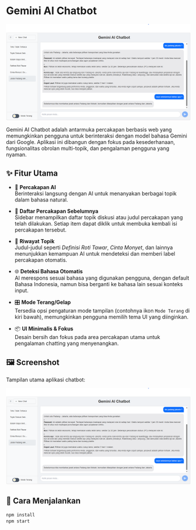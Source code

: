 # Gemini AI Chatbot

![Gemini Chatbot Screenshot](./211e271c-b37a-4fb0-a8b1-49a21a4a8c8f.png)

Gemini AI Chatbot adalah antarmuka percakapan berbasis web yang memungkinkan pengguna untuk berinteraksi dengan model bahasa Gemini dari Google. Aplikasi ini dibangun dengan fokus pada kesederhanaan, fungsionalitas obrolan multi-topik, dan pengalaman pengguna yang nyaman.

## ✨ Fitur Utama

- 💬 **Percakapan AI**  
  Berinteraksi langsung dengan AI untuk menanyakan berbagai topik dalam bahasa natural.

- 📂 **Daftar Percakapan Sebelumnya**  
  Sidebar menampilkan daftar topik diskusi atau judul percakapan yang telah dilakukan. Setiap item dapat diklik untuk membuka kembali isi percakapan tersebut.

- 📝 **Riwayat Topik**  
  Judul-judul seperti _Definisi Roti Tawar_, _Cinta Monyet_, dan lainnya menunjukkan kemampuan AI untuk mendeteksi dan memberi label percakapan otomatis.

- 🌐 **Deteksi Bahasa Otomatis**  
  AI merespons sesuai bahasa yang digunakan pengguna, dengan default Bahasa Indonesia, namun bisa berganti ke bahasa lain sesuai konteks input.

- 🎛️ **Mode Terang/Gelap**  
  Tersedia opsi pengaturan mode tampilan (contohnya ikon `Mode Terang` di kiri bawah), memungkinkan pengguna memilih tema UI yang diinginkan.

- 📦 **UI Minimalis & Fokus**  
  Desain bersih dan fokus pada area percakapan utama untuk pengalaman chatting yang menyenangkan.

## 🖼️ Screenshot

Tampilan utama aplikasi chatbot:

![Gemini Chatbot Screenshot](./211e271c-b37a-4fb0-a8b1-49a21a4a8c8f.png)

## 🚀 Cara Menjalankan

```bash
npm install
npm start
```
